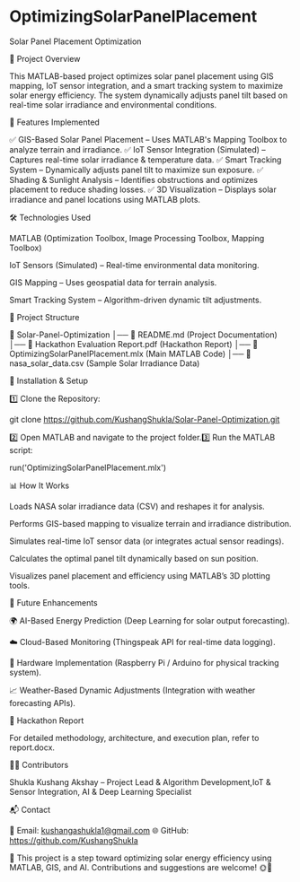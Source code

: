 # OptimizingSolarPanelPlacement
Solar Panel Placement Optimization

📌 Project Overview

This MATLAB-based project optimizes solar panel placement using GIS mapping, IoT sensor integration, and a smart tracking system to maximize solar energy efficiency. The system dynamically adjusts panel tilt based on real-time solar irradiance and environmental conditions.

🚀 Features Implemented

✅ GIS-Based Solar Panel Placement – Uses MATLAB's Mapping Toolbox to analyze terrain and irradiance.
✅ IoT Sensor Integration (Simulated) – Captures real-time solar irradiance & temperature data.
✅ Smart Tracking System – Dynamically adjusts panel tilt to maximize sun exposure.
✅ Shading & Sunlight Analysis – Identifies obstructions and optimizes placement to reduce shading losses.
✅ 3D Visualization – Displays solar irradiance and panel locations using MATLAB plots.

🛠 Technologies Used

MATLAB (Optimization Toolbox, Image Processing Toolbox, Mapping Toolbox)

IoT Sensors (Simulated) – Real-time environmental data monitoring.

GIS Mapping – Uses geospatial data for terrain analysis.

Smart Tracking System – Algorithm-driven dynamic tilt adjustments.

📄 Project Structure

📂 Solar-Panel-Optimization
│── 📜 README.md (Project Documentation)
│── 📜 Hackathon Evaluation Report.pdf (Hackathon Report)
│── 📜 OptimizingSolarPanelPlacement.mlx (Main MATLAB Code)
│── 📜 nasa_solar_data.csv (Sample Solar Irradiance Data)

📌 Installation & Setup

1️⃣ Clone the Repository:

git clone https://github.com/KushangShukla/Solar-Panel-Optimization.git

2️⃣ Open MATLAB and navigate to the project folder.3️⃣ Run the MATLAB script:

run('OptimizingSolarPanelPlacement.mlx')

📊 How It Works

Loads NASA solar irradiance data (CSV) and reshapes it for analysis.

Performs GIS-based mapping to visualize terrain and irradiance distribution.

Simulates real-time IoT sensor data (or integrates actual sensor readings).

Calculates the optimal panel tilt dynamically based on sun position.

Visualizes panel placement and efficiency using MATLAB’s 3D plotting tools.

🔮 Future Enhancements

🌍 AI-Based Energy Prediction (Deep Learning for solar output forecasting).

☁️ Cloud-Based Monitoring (Thingspeak API for real-time data logging).

🏡 Hardware Implementation (Raspberry Pi / Arduino for physical tracking system).

📈 Weather-Based Dynamic Adjustments (Integration with weather forecasting APIs).

📜 Hackathon Report

For detailed methodology, architecture, and execution plan, refer to report.docx.

👨‍💻 Contributors

Shukla Kushang Akshay – Project Lead & Algorithm Development,IoT & Sensor Integration, AI & Deep Learning Specialist
 
📬 Contact

📩 Email: kushangashukla1@gmail.com
🌐 GitHub: https://github.com/KushangShukla

🚀 This project is a step toward optimizing solar energy efficiency using MATLAB, GIS, and AI. Contributions and suggestions are welcome! 🌞🔋


